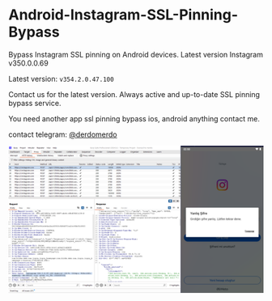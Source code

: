 # Android-Instagram-SSL-Pinning-Bypass
Bypass Instagram SSL pinning on Android devices. Latest version Instagram v350.0.0.69

Latest version: `v354.2.0.47.100`

Contact us for the latest version.
Always active and up-to-date SSL pinning bypass service.

You need another app ssl pinning bypass ios, android anything contact me.  

contact telegram: [@derdomerdo](https://t.me/derdomerdo)

![Instagram Android APK SSL Bypass](https://raw.githubusercontent.com/merdw/Android-Instagram-SSL-Pinning-Bypass/main/insta354pinning.png)
